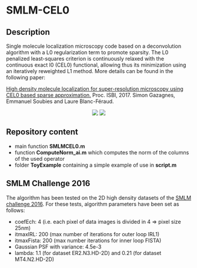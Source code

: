 # SMLM-CEL0

## Description
Single molecule localization microscopy code based on a deconvolution algorithm with a L0 regularization term to promote sparsity.
The L0 penalized least-squares criterion is continuously relaxed with the continuous exact l0 (CEL0) functional, allowing thus its minimization using an iteratively reweighted L1 method. More details can be found in the following paper:

[High density molecule localization for super-resolution microscopy using CEL0 based sparse approximation.](https://hal.inria.fr/hal-01443565) Proc. ISBI, 2017. 
Simon Gazagnes, Emmanuel Soubies and Laure Blanc-Féraud.


<p align="center">
<img src="https://github.com/esoubies/SMLM-CEL0/blob/master/imgs/recons1.png"/>
<img src="https://github.com/esoubies/SMLM-CEL0/blob/master/imgs/recons2.png"/>
</p>

## Repository content
* main function **SMLMCEL0.m** 
* function **ComputeNorm_ai.m** which computes the norm of the columns of the used operator
* folder **ToyExample** containing a simple example of use in **script.m** 

## SMLM Challenge 2016
The algorithm has been tested on the 2D high density datasets of the [SMLM challenge 2016](http://bigwww.epfl.ch/smlm/challenge2016/index.html). For these tests, algorithm parameters have been set as follows:
* coefEch: 4  (i.e. each pixel of data images is divided in 4 => pixel size 25nm)
* itmaxIRL: 200  (max number of iterations for outer loop IRL1)
* itmaxFista: 200 (max number iterations for inner loop FISTA)
* Gaussian PSF with variance: 4.5e-3
* lambda: 1.1 (for dataset ER2.N3.HD-2D) and 0.21 (for dataset MT4.N2.HD-2D)

